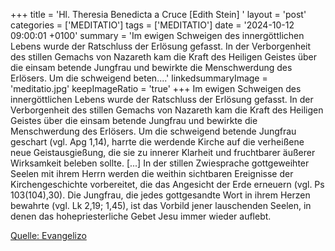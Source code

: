 +++
title = 'Hl. Theresia Benedicta a Cruce [Edith Stein]  '
layout = 'post'
categories = ['MEDITATIO']
tags = ['MEDITATIO']
date = '2024-10-12 09:00:01 +0100'
summary = 'Im ewigen Schweigen des innergöttlichen Lebens wurde der Ratschluss der Erlösung gefasst. In der Verborgenheit des stillen Gemachs von Nazareth kam die Kraft des Heiligen Geistes über die einsam betende Jungfrau und bewirkte die Menschwerdung des Erlösers. Um die schweigend beten....'
linkedsummaryImage = 'meditatio.jpg'
keepImageRatio = 'true'
+++
Im ewigen Schweigen des innergöttlichen Lebens wurde der Ratschluss der Erlösung gefasst. In der Verborgenheit des stillen Gemachs von Nazareth kam die Kraft des Heiligen Geistes über die einsam betende Jungfrau und bewirkte die Menschwerdung des Erlösers. Um die schweigend betende Jungfrau geschart (vgl.<!--more--> Apg 1,14), harrte die werdende Kirche auf die verheißene neue Geistausgießung, die sie zu innerer Klarheit und fruchtbarer äußerer Wirksamkeit beleben sollte. [...]
In der stillen Zwiesprache gottgeweihter Seelen mit ihrem Herrn werden die weithin sichtbaren Ereignisse der Kirchengeschichte vorbereitet, die das Angesicht der Erde erneuern (vgl. Ps 103(104),30). Die Jungfrau, die jedes gottgesandte Wort in ihrem Herzen bewahrte (vgl. Lk 2,19; 1,45), ist das Vorbild jener lauschenden Seelen, in denen das hohepriesterliche Gebet Jesu immer wieder auflebt.


[Quelle: Evangelizo](https://evangeliumtagfuertag.org/DE/gospel)
